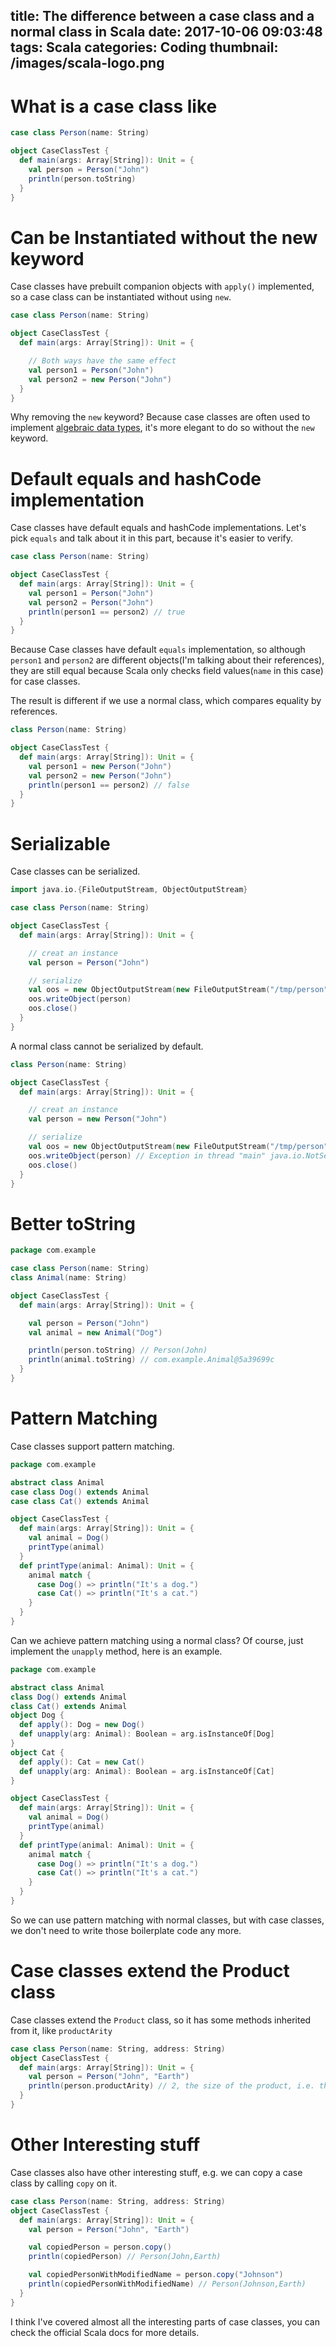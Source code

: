 title: The difference between a case class and a normal class in Scala
date: 2017-10-06 09:03:48
tags: Scala
categories: Coding
thumbnail: /images/scala-logo.png
---

# What is a case class like

```scala
case class Person(name: String)

object CaseClassTest {
  def main(args: Array[String]): Unit = {
    val person = Person("John")
    println(person.toString)
  }
}
```

# Can be Instantiated without the new keyword

Case classes have prebuilt companion objects with `apply()` implemented, so a case class can be instantiated without using `new`.

```scala
case class Person(name: String)

object CaseClassTest {
  def main(args: Array[String]): Unit = {

    // Both ways have the same effect
    val person1 = Person("John")
    val person2 = new Person("John")
  }
}
```

Why removing the `new` keyword? Because case classes are often used to implement [algebraic data types](https://en.wikipedia.org/wiki/Algebraic_data_type), it's more elegant to do so without the `new` keyword.

# Default equals and hashCode implementation

Case classes have default equals and hashCode implementations. Let's pick `equals` and talk about it in this part, because it's easier to verify.

```scala
case class Person(name: String)

object CaseClassTest {
  def main(args: Array[String]): Unit = {
    val person1 = Person("John")
    val person2 = Person("John")
    println(person1 == person2) // true
  }
}
```

Because Case classes have default `equals` implementation, so although `person1` and `person2` are different objects(I'm talking about their references), they are still equal because Scala only checks field values(`name` in this case) for case classes.

The result is different if we use a normal class, which compares equality by references.

```scala
class Person(name: String)

object CaseClassTest {
  def main(args: Array[String]): Unit = {
    val person1 = new Person("John")
    val person2 = new Person("John")
    println(person1 == person2) // false
  }
}
```

# Serializable

Case classes can be serialized.

```scala
import java.io.{FileOutputStream, ObjectOutputStream}

case class Person(name: String)

object CaseClassTest {
  def main(args: Array[String]): Unit = {

    // creat an instance
    val person = Person("John")

    // serialize
    val oos = new ObjectOutputStream(new FileOutputStream("/tmp/person"))
    oos.writeObject(person)
    oos.close()
  }
}
```

A normal class cannot be serialized by default.

```scala
class Person(name: String)

object CaseClassTest {
  def main(args: Array[String]): Unit = {

    // creat an instance
    val person = new Person("John")

    // serialize
    val oos = new ObjectOutputStream(new FileOutputStream("/tmp/person"))
    oos.writeObject(person) // Exception in thread "main" java.io.NotSerializableException: com.example.Person
    oos.close()
  }
}
```

# Better toString

```scala
package com.example

case class Person(name: String)
class Animal(name: String)

object CaseClassTest {
  def main(args: Array[String]): Unit = {

    val person = Person("John")
    val animal = new Animal("Dog")

    println(person.toString) // Person(John)
    println(animal.toString) // com.example.Animal@5a39699c
  }
}
```

# Pattern Matching

Case classes support pattern matching.

```scala
package com.example

abstract class Animal
case class Dog() extends Animal
case class Cat() extends Animal

object CaseClassTest {
  def main(args: Array[String]): Unit = {
    val animal = Dog()
    printType(animal)
  }
  def printType(animal: Animal): Unit = {
    animal match {
      case Dog() => println("It's a dog.")
      case Cat() => println("It's a cat.")
    }
  }
}
```

Can we achieve pattern matching using a normal class? Of course, just implement the `unapply` method, here is an example.

```scala
package com.example

abstract class Animal
class Dog() extends Animal
class Cat() extends Animal
object Dog {
  def apply(): Dog = new Dog()
  def unapply(arg: Animal): Boolean = arg.isInstanceOf[Dog]
}
object Cat {
  def apply(): Cat = new Cat()
  def unapply(arg: Animal): Boolean = arg.isInstanceOf[Cat]
}

object CaseClassTest {
  def main(args: Array[String]): Unit = {
    val animal = Dog()
    printType(animal)
  }
  def printType(animal: Animal): Unit = {
    animal match {
      case Dog() => println("It's a dog.")
      case Cat() => println("It's a cat.")
    }
  }
}
```

So we can use pattern matching with normal classes, but with case classes, we don't need to write those boilerplate code any more.

# Case classes extend the Product class

Case classes extend the `Product` class, so it has some methods inherited from it, like `productArity`

```scala
case class Person(name: String, address: String)
object CaseClassTest {
  def main(args: Array[String]): Unit = {
    val person = Person("John", "Earth")
    println(person.productArity) // 2, the size of the product, i.e. the number of arguments
  }
}
```

# Other Interesting stuff

Case classes also have other interesting stuff, e.g. we can copy a case class by calling `copy` on it.

```scala
case class Person(name: String, address: String)
object CaseClassTest {
  def main(args: Array[String]): Unit = {
    val person = Person("John", "Earth")

    val copiedPerson = person.copy()
    println(copiedPerson) // Person(John,Earth)

    val copiedPersonWithModifiedName = person.copy("Johnson")
    println(copiedPersonWithModifiedName) // Person(Johnson,Earth)
  }
}
```

I think I've covered almost all the interesting parts of case classes, you can check the official Scala docs for more details.